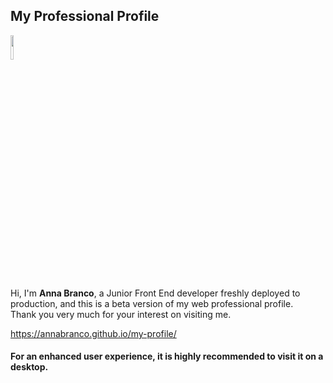 ## My Professional Profile

<img src="https://annabranco.github.io/my-profile/static/media/annabranco.dbce0765.png" width="10%">

Hi, I'm **Anna Branco**, a Junior Front End developer freshly deployed to production, and this is a beta version of my web professional profile.
<br>Thank you very much for your interest on visiting me.

https://annabranco.github.io/my-profile/

#### For an enhanced user experience, it is highly recommended to visit it on a desktop.
